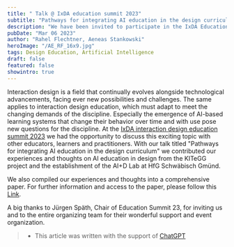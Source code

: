 ```yaml
---
title: " Talk @ IxDA education summit 2023"
subtitle: "Pathways for integrating AI education in the design curriculum"
description: "We have been invited to participate in the IxDA Education Summit 2023 from 01 to 03 March. A great opportunity to discuss new possibilities and challenges of the discipline and share our experiences and thoughts on AI education in design."
pubDate: "Mar 06 2023"
author: "Rahel Flechtner, Aeneas Stankowski"
heroImage: "/AE_RF_16x9.jpg"
tags: Design Education, Artificial Intelligence
draft: false 
featured: false
showintro: true
---
```


Interaction design is a field that continually evolves alongside technological advancements, facing ever new possibilities and challenges. The same applies to interaction design education, which must adapt to meet the changing demands of the discipline. Especially the emergence of AI-based learning systems that change their behavior over time and with use pose new questions for the discipline.
At the [IxDA interaction design education summit 2023](https://www.edusummit.ixda.org/) we had the opportunity to discuss this exciting topic with other educators, learners and practitioners. With our talk titled "Pathways for integrating AI education in the design curriculum" we contributed our experiences and thoughts on AI education in design from the KITeGG project and the establishment of the AI+D Lab at HfG Schwäbisch Gmünd.

We also compiled our experiences and thoughts into a comprehensive paper. For further information and access to the paper, please follow this [Link](https://ai-d-lab.github.io/blog/ai_is_not_a_wildcard/).

A big thanks to Jürgen Späth, Chair of Education Summit 23, for inviting us and to the entire organizing team for their wonderful support and event organization.


> - This article was written with the support of [ChatGPT](https://chat.openai.com/)
